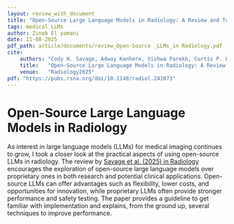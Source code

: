 ```yaml
---
layout: review_with_document
title: "Open-Source Large Language Models in Radiology: A Review and Tutorial for Practical Research and Clinical Deployment"
tags: medical LLMs
author: Zineb El yamani
date: 11-08-2025
pdf_path: article/documents/review_Open-Source _LLMs_in Radiology.pdf
cite:
    authors: "Cody H. Savage, Adway Kanhere, Vishwa Parekh, Curtis P. Langlotz, Anupam Joshi, Heng Huang, Florence X. Doo"
    title:   "Open-Source Large Language Models in Radiology: A Review and Tutorial for Practical Research and Clinical Deployment."
    venue:   "Radiology2025"
pdf: "https://pubs.rsna.org/doi/10.1148/radiol.241073"
---
```


# Open-Source Large Language Models in Radiology

As interest in large language models (LLMs) for medical imaging continues to grow, I took a closer look at the practical aspects of using open-source LLMs in radiology. The review by [Savage et al. (2025) in Radiology](https://pubs.rsna.org/doi/10.1148/radiol.241073) encourages the exploration of open-source large language models over proprietary ones in both research and potential clinical applications. Open-source LLMs can offer advantages such as flexibility, lower costs, and opportunities for innovation, while proprietary LLMs often provide stronger performance and safety testing. The paper provides a guideline to get familiar with implementation and explains, from the ground up, several techniques to improve performance.